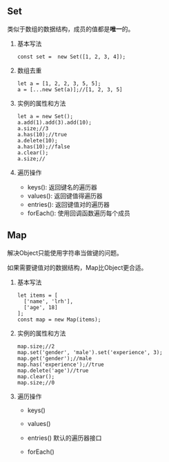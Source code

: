 ## Set

类似于数组的数据结构，成员的值都是**唯一**的。

1. 基本写法

   ```	
   const set =  new Set([1, 2, 3, 4]);

   ```

2. 数组去重

   ```
   let a = [1, 2, 2, 3, 5, 5];
   a = [...new Set(a)];//[1, 2, 3, 5]

   ```

3. 实例的属性和方法

   ```
   let a = new Set();
   a.add(1).add(3).add(10);
   a.size;//3
   a.has(10);//true
   a.delete(10);
   a.has(10);//false
   a.clear();
   a.size;//

   ```

4. 遍历操作

   * keys(): 返回键名的遍历器
   * values(): 返回键值得遍历器
   * entries(): 返回键值对的遍历器
   * forEach(): 使用回调函数遍历每个成员



## Map

解决Object只能使用字符串当做键的问题。

如果需要键值对的数据结构，Map比Object更合适。

1. 基本写法

   ```
   let items = [
     ['name', 'lrh'],
     ['age', 18]
   ];
   const map = new Map(items);

   ```

2. 实例的属性和方法

   ```
   map.size;//2
   map.set('gender', 'male').set('experience', 3);
   map.get('gender');//male
   map.has('experience');//true
   map.delete('age')//true
   map.clear();
   map.size;//0

   ```

3. 遍历操作

   * keys()

   * values()

   * entries() 默认的遍历器接口

   * forEach()

     ​